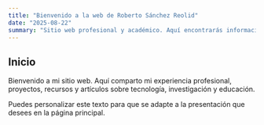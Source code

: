 ```yaml
---
title: "Bienvenido a la web de Roberto Sánchez Reolid"
date: "2025-08-22"
summary: "Sitio web profesional y académico. Aquí encontrarás información sobre mi trabajo, proyectos y recursos."
---
```


## Inicio

Bienvenido a mi sitio web. Aquí comparto mi experiencia profesional, proyectos, recursos y artículos sobre tecnología, investigación y educación.

Puedes personalizar este texto para que se adapte a la presentación que desees en la página principal.
